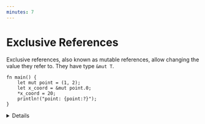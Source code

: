 ```yaml
---
minutes: 7
---
```


# Exclusive References

Exclusive references, also known as mutable references, allow changing the value
they refer to. They have type `&mut T`.

<!-- mdbook-xgettext: skip -->

```rust,editable
fn main() {
    let mut point = (1, 2);
    let x_coord = &mut point.0;
    *x_coord = 20;
    println!("point: {point:?}");
}
```

<details>

Key points:

- "Exclusive" means that only this reference can be used to access the value. No
  other references (shared or exclusive) can exist at the same time, and the
  referenced value cannot be accessed while the exclusive reference exists. Try
  making an `&point.0` or changing `point.0` while `x_coord` is alive.

- Be sure to note the difference between `let mut x_coord: &i32` and
  `let x_coord: &mut i32`. The first one represents a shared reference which can
  be bound to different values, while the second represents an exclusive
  reference to a mutable value.

</details>
